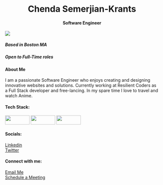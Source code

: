 
<h1 align="center">Chenda Semerjian-Krants</h1>
    <h4 align="center">Software Engineer</h4>
     <img src="https://img.shields.io/badge/views-1500-blue"> 
    <h5>Based in Boston MA</h5>
    <h5>Open to Full-Time roles</h5>
    <h4>About Me</h4>
        <p>I am a passionate Software Engineer who enjoys creating and designing innovative websites and solutions. Currently working at Resilient Coders as a Full Stack developer and free-lancing. In my spare time I love to travel and watch Anime.</p>
    <h4>Tech Stack:</h4>
    <img src="https://img.shields.io/badge/html5-%23E34F26.svg?style=for-the-badge&logo=html5&logoColor=white" height="30px" width="80px">
    <img src="https://img.shields.io/badge/java-%23ED8B00.svg?style=for-the-badge&logo=openjdk&logoColor=white" height="30px" width="80px>
    <img src="https://img.shields.io/badge/node.js-6DA55F?style=for-the-badge&logo=node.js&logoColor=white">
    <img src="https://img.shields.io/badge/react-%2320232a.svg?style=for-the-badge&logo=react&logoColor=%2361DAFB" height="30px" width="80px">

   <h4>Socials:</h4>
   <span><a href="https://www.linkedin.com/in/chendasemerjiankrants/">Linkedin</a></span><br>
   <span><a href="https://x.com/Semerjian_Codes">Twitter</a></span>
    <h4>Connect with me:</h4>
    <span><a href="mailto:semerjiankrantschenda@gmail.com" >Email Me</a></span><br>
    <span><a href="https://calendly.com/semerjiankrantschenda/coffee-chat">Schedule a Meeting</a></span>
    
  
   
